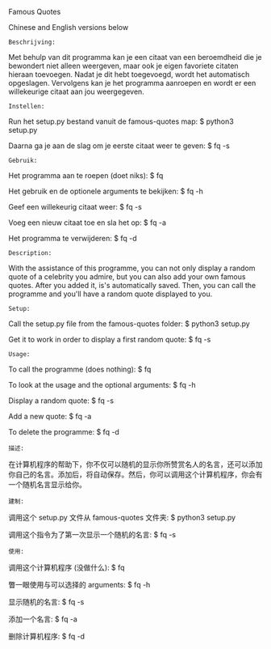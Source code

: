 Famous Quotes

Chinese and English versions below

	Beschrijving:
Met behulp van dit programma kan je een citaat van een beroemdheid die je bewondert niet alleen weergeven, maar ook je eigen favoriete citaten hieraan toevoegen. Nadat je dit hebt toegevoegd, wordt het automatisch opgeslagen. Vervolgens kan je het programma aanroepen en wordt er een willekeurige citaat aan jou weergegeven. 

	Instellen:
Run het setup.py bestand vanuit de famous-quotes map:
$ python3 setup.py

Daarna ga je aan de slag om je eerste citaat weer te geven:
$ fq -s

	Gebruik:
Het programma aan te roepen (doet niks):
$ fq

Het gebruik en de optionele arguments te bekijken:
$ fq -h

Geef een willekeurig citaat weer:
$ fq -s

Voeg een nieuw citaat toe en sla het op:
$ fq -a

Het programma te verwijderen:
$ fq -d

	Description:
With the assistance of this programme, you can not only display a random quote of a celebrity you admire, but you can also add your own famous quotes. After you added it, is's automatically saved. Then, you can call the programme and you'll have a random quote displayed to you. 

	Setup:
Call the setup.py file from the famous-quotes folder:
$ python3 setup.py 

Get it to work in order to display a first random quote:
$ fq -s

	Usage:
To call the programme (does nothing):
$ fq

To look at the usage and the optional arguments:
$ fq -h

Display a random quote:
$ fq -s

Add a new quote:
$ fq -a

To delete the programme:
$ fq -d

	描述:
在计算机程序的帮助下，你不仅可以随机的显示你所赞赏名人的名言，还可以添加你自己的名言。添加后，将自动保存。然后，你可以调用这个计算机程序，你会有一个随机名言显示给你。 

	建制:
调用这个 setup.py 文件从 famous-quotes 文件夹:
$ python3 setup.py 

调用这个指令为了第一次显示一个随机的名言:
$ fq -s

	使用:
调用这个计算机程序 (没做什么):
$ fq

瞥一眼使用与可以选择的 arguments:
$ fq -h

显示随机的名言:
$ fq -s

添加一个名言:
$ fq -a

删除计算机程序:
$ fq -d



